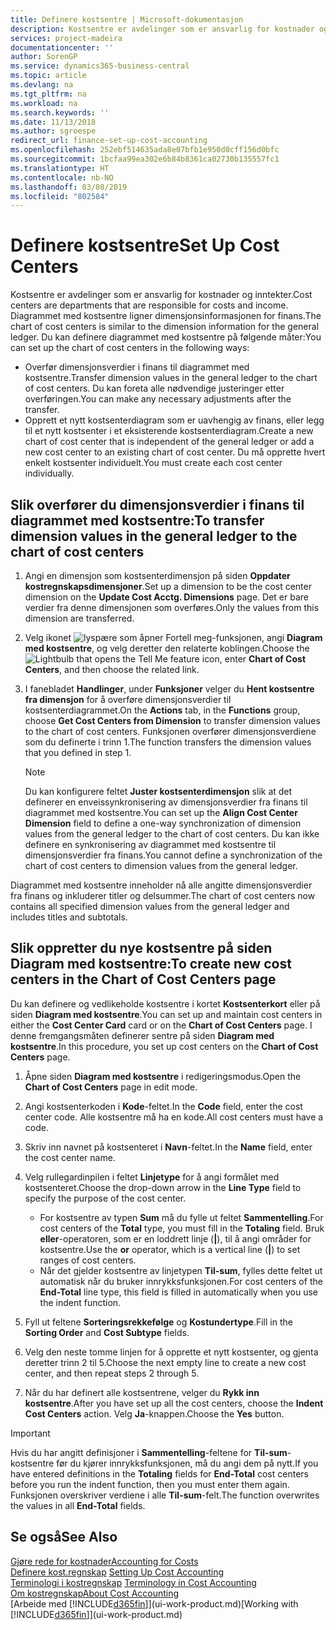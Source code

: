 ```yaml
---
title: Definere kostsentre | Microsoft-dokumentasjon
description: Kostsentre er avdelinger som er ansvarlig for kostnader og inntekter. Diagrammet med kostsentre ligner dimensjonsinformasjonen for finans.
services: project-madeira
documentationcenter: ''
author: SorenGP
ms.service: dynamics365-business-central
ms.topic: article
ms.devlang: na
ms.tgt_pltfrm: na
ms.workload: na
ms.search.keywords: ''
ms.date: 11/13/2018
ms.author: sgroespe
redirect_url: finance-set-up-cost-accounting
ms.openlocfilehash: 252ebf514635ada8e07bfb1e950d0cff156d0bfc
ms.sourcegitcommit: 1bcfaa99ea302e6b84b8361ca02730b135557fc1
ms.translationtype: HT
ms.contentlocale: nb-NO
ms.lasthandoff: 03/08/2019
ms.locfileid: "802584"
---
```

# <a name="set-up-cost-centers"></a><span data-ttu-id="6a8b9-104">Definere kostsentre</span><span class="sxs-lookup"><span data-stu-id="6a8b9-104">Set Up Cost Centers</span></span>
<span data-ttu-id="6a8b9-105">Kostsentre er avdelinger som er ansvarlig for kostnader og inntekter.</span><span class="sxs-lookup"><span data-stu-id="6a8b9-105">Cost centers are departments that are responsible for costs and income.</span></span> <span data-ttu-id="6a8b9-106">Diagrammet med kostsentre ligner dimensjonsinformasjonen for finans.</span><span class="sxs-lookup"><span data-stu-id="6a8b9-106">The chart of cost centers is similar to the dimension information for the general ledger.</span></span> <span data-ttu-id="6a8b9-107">Du kan definere diagrammet med kostsentre på følgende måter:</span><span class="sxs-lookup"><span data-stu-id="6a8b9-107">You can set up the chart of cost centers in the following ways:</span></span>  

-   <span data-ttu-id="6a8b9-108">Overfør dimensjonsverdier i finans til diagrammet med kostsentre.</span><span class="sxs-lookup"><span data-stu-id="6a8b9-108">Transfer dimension values in the general ledger to the chart of cost centers.</span></span> <span data-ttu-id="6a8b9-109">Du kan foreta alle nødvendige justeringer etter overføringen.</span><span class="sxs-lookup"><span data-stu-id="6a8b9-109">You can make any necessary adjustments after the transfer.</span></span>  
-   <span data-ttu-id="6a8b9-110">Opprett et nytt kostsenterdiagram som er uavhengig av finans, eller legg til et nytt kostsenter i et eksisterende kostsenterdiagram.</span><span class="sxs-lookup"><span data-stu-id="6a8b9-110">Create a new chart of cost center that is independent of the general ledger or add a new cost center to an existing chart of cost center.</span></span> <span data-ttu-id="6a8b9-111">Du må opprette hvert enkelt kostsenter individuelt.</span><span class="sxs-lookup"><span data-stu-id="6a8b9-111">You must create each cost center individually.</span></span>  

## <a name="to-transfer-dimension-values-in-the-general-ledger-to-the-chart-of-cost-centers"></a><span data-ttu-id="6a8b9-112">Slik overfører du dimensjonsverdier i finans til diagrammet med kostsentre:</span><span class="sxs-lookup"><span data-stu-id="6a8b9-112">To transfer dimension values in the general ledger to the chart of cost centers</span></span>  
1.  <span data-ttu-id="6a8b9-113">Angi en dimensjon som kostsenterdimensjon på siden **Oppdater kostregnskapsdimensjoner**.</span><span class="sxs-lookup"><span data-stu-id="6a8b9-113">Set up a dimension to be the cost center dimension on the **Update Cost Acctg. Dimensions** page.</span></span> <span data-ttu-id="6a8b9-114">Det er bare verdier fra denne dimensjonen som overføres.</span><span class="sxs-lookup"><span data-stu-id="6a8b9-114">Only the values from this dimension are transferred.</span></span>  
2.  <span data-ttu-id="6a8b9-115">Velg ikonet ![lyspære som åpner Fortell meg-funksjonen](media/ui-search/search_small.png "Fortell hva du vil gjøre"), angi **Diagram med kostsentre**, og velg deretter den relaterte koblingen.</span><span class="sxs-lookup"><span data-stu-id="6a8b9-115">Choose the ![Lightbulb that opens the Tell Me feature](media/ui-search/search_small.png "Tell me what you want to do") icon, enter **Chart of Cost Centers**, and then choose the related link.</span></span>  
3.  <span data-ttu-id="6a8b9-116">I fanebladet **Handlinger**, under **Funksjoner** velger du **Hent kostsentre fra dimensjon** for å overføre dimensjonsverdier til kostsenterdiagrammet.</span><span class="sxs-lookup"><span data-stu-id="6a8b9-116">On the **Actions** tab, in the **Functions** group, choose **Get Cost Centers from Dimension** to transfer dimension values to the chart of cost centers.</span></span> <span data-ttu-id="6a8b9-117">Funksjonen overfører dimensjonsverdiene som du definerte i trinn 1.</span><span class="sxs-lookup"><span data-stu-id="6a8b9-117">The function transfers the dimension values that you defined in step 1.</span></span>  

    > [!NOTE]  
    >  <span data-ttu-id="6a8b9-118">Du kan konfigurere feltet **Juster kostsenterdimensjon** slik at det definerer en enveissynkronisering av dimensjonsverdier fra finans til diagrammet med kostsentre.</span><span class="sxs-lookup"><span data-stu-id="6a8b9-118">You can set up the **Align Cost Center Dimension**  field to define a one-way synchronization of dimension values from the general ledger to the chart of cost centers.</span></span> <span data-ttu-id="6a8b9-119">Du kan ikke definere en synkronisering av diagrammet med kostsentre til dimensjonsverdier fra finans.</span><span class="sxs-lookup"><span data-stu-id="6a8b9-119">You cannot define a synchronization of the chart of cost centers to dimension values from the general ledger.</span></span>  

<span data-ttu-id="6a8b9-120">Diagrammet med kostsentre inneholder nå alle angitte dimensjonsverdier fra finans og inkluderer titler og delsummer.</span><span class="sxs-lookup"><span data-stu-id="6a8b9-120">The chart of cost centers now contains all specified dimension values from the general ledger and includes titles and subtotals.</span></span>  

## <a name="to-create-new-cost-centers-in-the-chart-of-cost-centers-page"></a><span data-ttu-id="6a8b9-121">Slik oppretter du nye kostsentre på siden Diagram med kostsentre:</span><span class="sxs-lookup"><span data-stu-id="6a8b9-121">To create new cost centers in the Chart of Cost Centers page</span></span>  
<span data-ttu-id="6a8b9-122">Du kan definere og vedlikeholde kostsentre i kortet **Kostsenterkort** eller på siden **Diagram med kostsentre**.</span><span class="sxs-lookup"><span data-stu-id="6a8b9-122">You can set up and maintain cost centers in either the **Cost Center Card** card or on the **Chart of Cost Centers** page.</span></span> <span data-ttu-id="6a8b9-123">I denne fremgangsmåten definerer sentre på siden **Diagram med kostsentre**.</span><span class="sxs-lookup"><span data-stu-id="6a8b9-123">In this procedure, you set up cost centers on the **Chart of Cost Centers** page.</span></span>  

1. <span data-ttu-id="6a8b9-124">Åpne siden **Diagram med kostsentre** i redigeringsmodus.</span><span class="sxs-lookup"><span data-stu-id="6a8b9-124">Open the **Chart of Cost Centers** page in edit mode.</span></span>  
2. <span data-ttu-id="6a8b9-125">Angi kostsenterkoden i **Kode**-feltet.</span><span class="sxs-lookup"><span data-stu-id="6a8b9-125">In the **Code** field, enter the cost center code.</span></span> <span data-ttu-id="6a8b9-126">Alle kostsentre må ha en kode.</span><span class="sxs-lookup"><span data-stu-id="6a8b9-126">All cost centers must have a code.</span></span>  
3. <span data-ttu-id="6a8b9-127">Skriv inn navnet på kostsenteret i **Navn**-feltet.</span><span class="sxs-lookup"><span data-stu-id="6a8b9-127">In the **Name** field, enter the cost center name.</span></span>  
4. <span data-ttu-id="6a8b9-128">Velg rullegardinpilen i feltet **Linjetype** for å angi formålet med kostsenteret.</span><span class="sxs-lookup"><span data-stu-id="6a8b9-128">Choose the drop-down arrow in the **Line Type** field to specify the purpose of the cost center.</span></span>  

    - <span data-ttu-id="6a8b9-129">For kostsentre av typen **Sum** må du fylle ut feltet **Sammentelling**.</span><span class="sxs-lookup"><span data-stu-id="6a8b9-129">For cost centers of the **Total** type, you must fill in the **Totaling** field.</span></span> <span data-ttu-id="6a8b9-130">Bruk **eller**-operatoren, som er en loddrett linje (**&#124;**), til å angi områder for kostsentre.</span><span class="sxs-lookup"><span data-stu-id="6a8b9-130">Use the **or** operator, which is a vertical line (**&#124;**) to set ranges of cost centers.</span></span>  
    - <span data-ttu-id="6a8b9-131">Når det gjelder kostsentre av linjetypen **Til-sum**, fylles dette feltet ut automatisk når du bruker innrykksfunksjonen.</span><span class="sxs-lookup"><span data-stu-id="6a8b9-131">For cost centers of the **End-Total** line type, this field is filled in automatically when you use the indent function.</span></span>  
5.  <span data-ttu-id="6a8b9-132">Fyll ut feltene **Sorteringsrekkefølge** og **Kostundertype**.</span><span class="sxs-lookup"><span data-stu-id="6a8b9-132">Fill in the **Sorting Order** and **Cost Subtype** fields.</span></span>  
6.  <span data-ttu-id="6a8b9-133">Velg den neste tomme linjen for å opprette et nytt kostsenter, og gjenta deretter trinn 2 til 5.</span><span class="sxs-lookup"><span data-stu-id="6a8b9-133">Choose the next empty line to create a new cost center, and then repeat steps 2 through 5.</span></span>  
7.  <span data-ttu-id="6a8b9-134">Når du har definert alle kostsentrene, velger du **Rykk inn kostsentre**.</span><span class="sxs-lookup"><span data-stu-id="6a8b9-134">After you have set up all the cost centers, choose the **Indent Cost Centers** action.</span></span> <span data-ttu-id="6a8b9-135">Velg **Ja**-knappen.</span><span class="sxs-lookup"><span data-stu-id="6a8b9-135">Choose the **Yes** button.</span></span>  

> [!IMPORTANT]  
>  <span data-ttu-id="6a8b9-136">Hvis du har angitt definisjoner i **Sammentelling**-feltene for **Til-sum**-kostsentre før du kjører innrykksfunksjonen, må du angi dem på nytt.</span><span class="sxs-lookup"><span data-stu-id="6a8b9-136">If you have entered definitions in the **Totaling** fields for **End-Total** cost centers before you run the indent function, then you must enter them again.</span></span> <span data-ttu-id="6a8b9-137">Funksjonen overskriver verdiene i alle **Til-sum**-felt.</span><span class="sxs-lookup"><span data-stu-id="6a8b9-137">The function overwrites the values in all **End-Total** fields.</span></span>  

## <a name="see-also"></a><span data-ttu-id="6a8b9-138">Se også</span><span class="sxs-lookup"><span data-stu-id="6a8b9-138">See Also</span></span>  
[<span data-ttu-id="6a8b9-139">Gjøre rede for kostnader</span><span class="sxs-lookup"><span data-stu-id="6a8b9-139">Accounting for Costs</span></span>](finance-manage-cost-accounting.md)  
<span data-ttu-id="6a8b9-140">[Definere kost.regnskap](finance-set-up-cost-accounting.md) </span><span class="sxs-lookup"><span data-stu-id="6a8b9-140">[Setting Up Cost Accounting](finance-set-up-cost-accounting.md) </span></span>  
<span data-ttu-id="6a8b9-141">[Terminologi i kostregnskap](finance-terminology-in-cost-accounting.md) </span><span class="sxs-lookup"><span data-stu-id="6a8b9-141">[Terminology in Cost Accounting](finance-terminology-in-cost-accounting.md) </span></span>  
[<span data-ttu-id="6a8b9-142">Om kostregnskap</span><span class="sxs-lookup"><span data-stu-id="6a8b9-142">About Cost Accounting</span></span>](finance-about-cost-accounting.md)  
<span data-ttu-id="6a8b9-143">[Arbeide med [!INCLUDE[d365fin](includes/d365fin_md.md)]](ui-work-product.md)</span><span class="sxs-lookup"><span data-stu-id="6a8b9-143">[Working with [!INCLUDE[d365fin](includes/d365fin_md.md)]](ui-work-product.md)</span></span>
